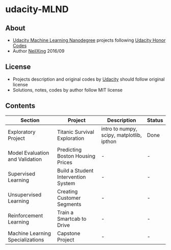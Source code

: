 # udacity-MLND

## About
- [Udacity Machine Learning Nanodegree](https://www.udacity.com/course/machine-learning-engineer-nanodegree--nd009) projects following [Udacity Honor Codes](https://udacity.zendesk.com/hc/en-us/articles/210667103-What-is-the-Udacity-Honor-Code-)
- Author [NeilXing](https://github.com/neilxing) 2016/09

## License
- Projects description and original codes by [Udacity](www.udacity.com) should follow original license
- Solutions, notes, codes by author follow MIT license

## Contents
Section | Project | Description | Status
--- | --- | --- | ---
Exploratory Project | Titanic Survival Exploration | intro to numpy, scipy, matplotlib, ipthon | Done
Model Evaluation and Validation | Predicting Boston Housing Prices | - | -
Supervised Learning | Build a Student Intervention System | - | -
Unsupervised Learning | Creating Customer Segments | - | -
Reinforcement Learning | Train a Smartcab to Drive | - | -
Machine Learning Specializations | Capstone Project | - | -
